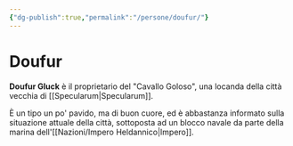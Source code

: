 ```yaml
---
{"dg-publish":true,"permalink":"/persone/doufur/"}
---
```


# Doufur 

**Doufur Gluck** è il proprietario del "Cavallo Goloso", una locanda della città vecchia di [[Specularum\|Specularum]].

È un tipo un po' pavido, ma di buon cuore, ed è abbastanza informato sulla situazione attuale della città, sottoposta ad un blocco navale da parte della marina dell'[[Nazioni/Impero Heldannico\|Impero]]. 